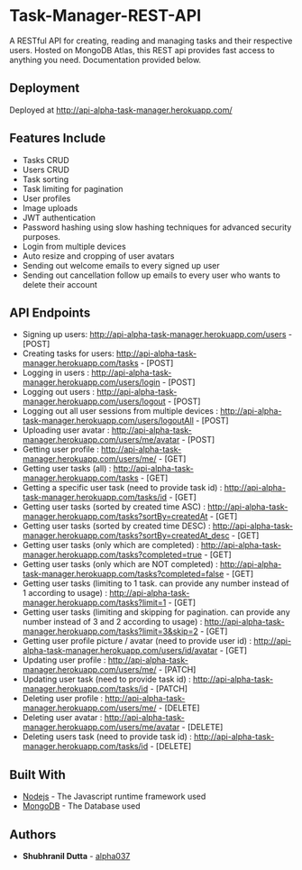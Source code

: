 # Task-Manager-REST-API

A RESTful API for creating, reading and managing tasks and their respective users. Hosted on MongoDB Atlas, this REST api provides fast
access to anything you need. Documentation provided below.


## Deployment

Deployed at http://api-alpha-task-manager.herokuapp.com/


## Features Include

* Tasks CRUD
* Users CRUD
* Task sorting
* Task limiting for pagination
* User profiles
* Image uploads
* JWT authentication
* Password hashing using slow hashing techniques for advanced security purposes.
* Login from multiple devices
* Auto resize and cropping of user avatars
* Sending out welcome emails to every signed up user
* Sending out cancellation follow up emails to every user who wants to delete their account


## API Endpoints

* Signing up users: http://api-alpha-task-manager.herokuapp.com/users - [POST]
* Creating tasks for users: http://api-alpha-task-manager.herokuapp.com/tasks - [POST]
* Logging in users : http://api-alpha-task-manager.herokuapp.com/users/login - [POST]
* Logging out users : http://api-alpha-task-manager.herokuapp.com/users/logout - [POST]
* Logging out all user sessions from multiple devices : http://api-alpha-task-manager.herokuapp.com/users/logoutAll - [POST]
* Uploading user avatar : http://api-alpha-task-manager.herokuapp.com/users/me/avatar - [POST]
* Getting user profile : http://api-alpha-task-manager.herokuapp.com/users/me/ - [GET]
* Getting user tasks (all) : http://api-alpha-task-manager.herokuapp.com/tasks - [GET]
* Getting a specific user task (need to provide task id) : http://api-alpha-task-manager.herokuapp.com/tasks/id - [GET]
* Getting user tasks (sorted by created time ASC) : http://api-alpha-task-manager.herokuapp.com/tasks?sortBy=createdAt - [GET]
* Getting user tasks (sorted by created time DESC) : http://api-alpha-task-manager.herokuapp.com/tasks?sortBy=createdAt_desc - [GET]
* Getting user tasks (only which are completed) : http://api-alpha-task-manager.herokuapp.com/tasks?completed=true - [GET]
* Getting user tasks (only which are NOT completed) : http://api-alpha-task-manager.herokuapp.com/tasks?completed=false - [GET]
* Getting user tasks (limiting to 1 task. can provide any number instead of 1 according to usage) : http://api-alpha-task-manager.herokuapp.com/tasks?limit=1 - [GET]
* Getting user tasks (limiting and skipping for pagination. can provide any number instead of 3 and 2 according to usage) : http://api-alpha-task-manager.herokuapp.com/tasks?limit=3&skip=2 - [GET]
* Getting user profile picture / avatar (need to provide user id) : http://api-alpha-task-manager.herokuapp.com/users/id/avatar - [GET]
* Updating user profile : http://api-alpha-task-manager.herokuapp.com/users/me/ - [PATCH]
* Updating user task (need to provide task id) : http://api-alpha-task-manager.herokuapp.com/tasks/id - [PATCH]
* Deleting user profile : http://api-alpha-task-manager.herokuapp.com/users/me/ - [DELETE]
* Deleting user avatar : http://api-alpha-task-manager.herokuapp.com/users/me/avatar - [DELETE]
* Deleting users task (need to provide task id) : http://api-alpha-task-manager.herokuapp.com/tasks/id - [DELETE]


## Built With

* [Nodejs](https://nodejs.org/en/docs/) - The Javascript runtime framework used
* [MongoDB](https://docs.mongodb.com/manual/) - The Database used


## Authors

* **Shubhranil Dutta** - [alpha037](https://github.com/alpha037)

